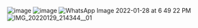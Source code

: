 ![image](https://user-images.githubusercontent.com/97395685/151655977-66d52ba2-8da5-4a81-865f-545abe8036d0.png)
![image](https://user-images.githubusercontent.com/97395685/151666821-25551edf-3763-4828-b6fd-c96c11837c40.png)
![WhatsApp Image 2022-01-28 at 6 49 22 PM](https://user-images.githubusercontent.com/97395685/151666967-2dd5682e-c92a-443d-8ddf-eb4bc9a8018c.jpeg)
![IMG_20220129_214344__01](https://user-images.githubusercontent.com/97395685/151668496-b5c7f04a-0f66-4c10-89e1-5ddf84f1eccb.jpg)

